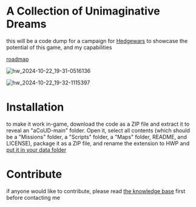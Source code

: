 # A Collection of Unimaginative Dreams

this will be a code dump for a campaign for [Hedgewars](https://www.hedgewars.org/) to showcase the potential of this game, and my capabilities

[roadmap](https://docs.google.com/spreadsheets/d/15tYcsRryqzY5E5rcbczyLtZuXW3SZyQzfwme-BqET2M/edit?usp=sharing)

![hw_2024-10-22_19-31-0516136](https://github.com/user-attachments/assets/233cc906-387b-49b7-ba7f-21807d33cbb8)

![hw_2024-10-22_19-32-1115397](https://github.com/user-attachments/assets/f689aad7-b554-4580-859d-1725502834a5)

# Installation

to make it work in-game, download the code as a ZIP file and extract it to reveal an "aCoUD-main" folder. Open it, select all contents (which should be a "Missions" folder, a "Scripts" folder, a "Maps" folder, README, and LICENSE), package it as a ZIP file, and rename the extension to HWP and [put it in your data folder](https://www.hedgewars.org/node/6761)

# Contribute

if anyone would like to contribute, please read [the knowledge base](https://www.hedgewars.org/kb/LuaAPI) first before contacting me
